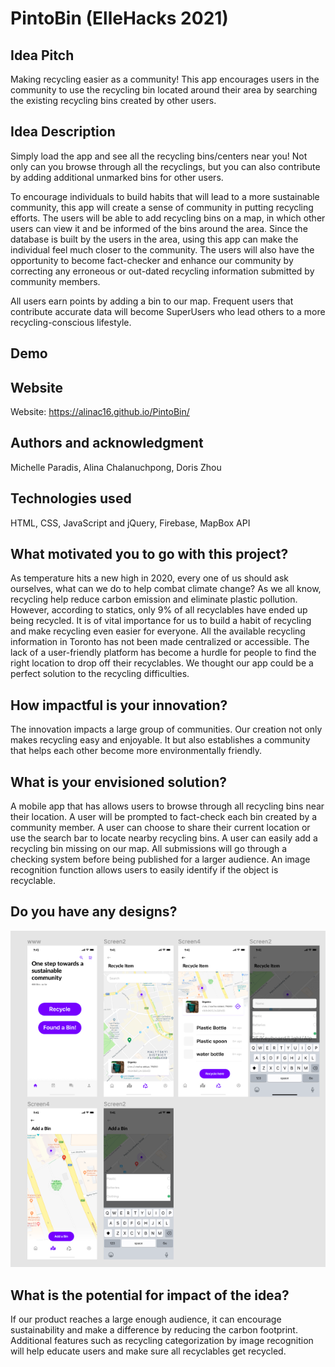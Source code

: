 # PintoBin (ElleHacks 2021)

## Idea Pitch
Making recycling easier as a community! This app encourages users in the community to use the recycling bin located around their area by searching the existing recycling bins created by other users.

## Idea Description
Simply load the app and see all the recycling bins/centers near you! Not only can you browse through all the recyclings, but you can also contribute by adding additional unmarked bins for other users.

To encourage individuals to build habits that will lead to a more sustainable community, this app will create a sense of community in putting recycling efforts. The users will be able to add recycling bins on a map, in which other users can view it and be informed of the bins around the area. Since the database is built by the users in the area, using this app can make the individual feel much closer to the community. The users will also have the opportunity to become fact-checker and enhance our community by correcting any erroneous or out-dated recycling information submitted by community members.

All users earn points by adding a bin to our map. Frequent users that contribute accurate data will become SuperUsers who lead others to a more recycling-conscious lifestyle.

## Demo

## Website

Website: 
https://alinac16.github.io/PintoBin/

## Authors and acknowledgment
Michelle Paradis, Alina Chalanuchpong, Doris Zhou

## Technologies used

HTML, CSS, JavaScript and jQuery, Firebase, MapBox API

## What motivated you to go with this project?

As temperature hits a new high in 2020, every one of us should ask ourselves, what can we do to help combat climate change? As we all know, recycling help reduce carbon emission and eliminate plastic pollution. However, according to statics, only 9% of all recyclables have ended up being recycled. It is of vital importance for us to build a habit of recycling and make recycling even easier for everyone. All the available recycling information in Toronto has not been made centralized or accessible. The lack of a user-friendly platform has become a hurdle for people to find the right location to drop off their recyclables. We thought our app could be a perfect solution to the recycling difficulties.

## How impactful is your innovation?
The innovation impacts a large group of communities. Our creation not only makes recycling easy and enjoyable. It but also establishes a community that helps each other become more environmentally friendly.

## What is your envisioned solution?
A mobile app that has allows users to browse through all recycling bins near their location. A user will be prompted to fact-check each bin created by a community member. A user can choose to share their current location or use the search bar to locate nearby recycling bins. A user can easily add a recycling bin missing on our map. All submissions will go through a checking system before being published for a larger audience. An image recognition function allows users to easily identify if the object is recyclable.

## Do you have any designs?

![alt text](design/design.png)

## What is the potential for impact of the idea?
If our product reaches a large enough audience, it can encourage sustainability and make a difference by reducing the carbon footprint. Additional features such as recycling categorization by image recognition will help educate users and make sure all recyclables get recycled.
